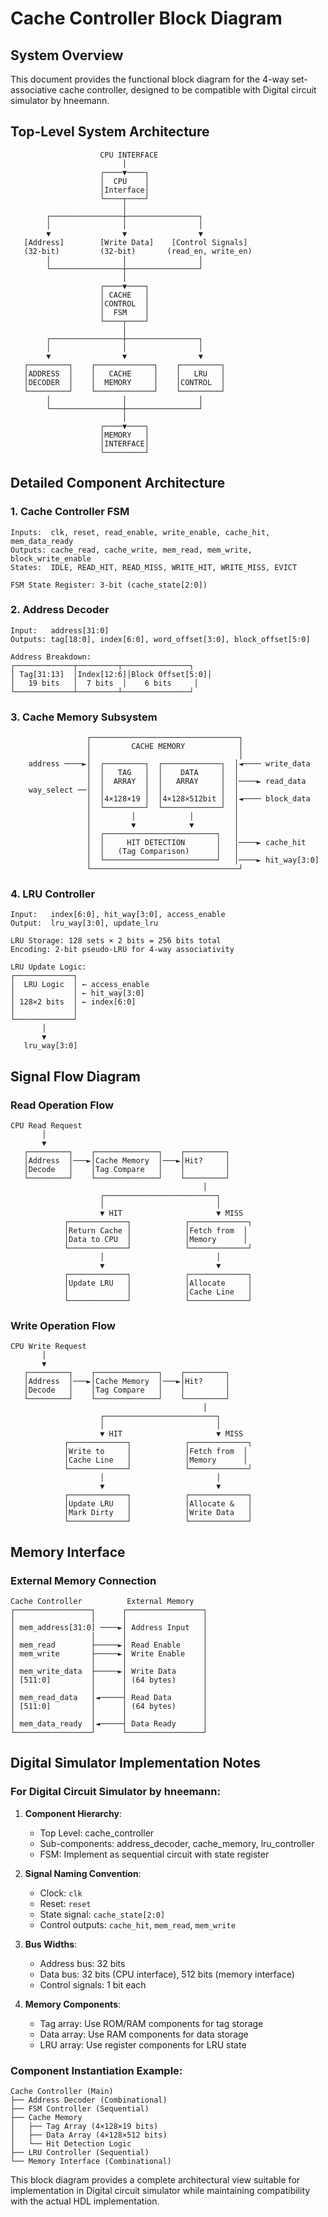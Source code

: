 # Cache Controller Block Diagram

## System Overview
This document provides the functional block diagram for the 4-way set-associative cache controller, designed to be compatible with Digital circuit simulator by hneemann.

## Top-Level System Architecture

```
                    CPU INTERFACE
                         │
                    ┌────▼────┐
                    │  CPU    │
                    │Interface│
                    └────┬────┘
                         │
        ┌────────────────┼────────────────┐
        │                │                │
        ▼                ▼                ▼
   [Address]        [Write Data]    [Control Signals]
   (32-bit)         (32-bit)       (read_en, write_en)
        │                │                │
        └────────────────┼────────────────┘
                         │
                    ┌────▼────┐
                    │ CACHE   │
                    │CONTROL  │
                    │  FSM    │
                    └────┬────┘
                         │
        ┌────────────────┼────────────────┐
        │                │                │
        ▼                ▼                ▼
   ┌─────────┐    ┌─────────────┐    ┌─────────┐
   │ADDRESS  │    │   CACHE     │    │   LRU   │
   │DECODER  │    │  MEMORY     │    │CONTROL  │
   └─────────┘    └─────────────┘    └─────────┘
        │                │                │
        └────────────────┼────────────────┘
                         │
                    ┌────▼────┐
                    │MEMORY   │
                    │INTERFACE│
                    └─────────┘
```

## Detailed Component Architecture

### 1. Cache Controller FSM
```
Inputs:  clk, reset, read_enable, write_enable, cache_hit, mem_data_ready
Outputs: cache_read, cache_write, mem_read, mem_write, block_write_enable
States:  IDLE, READ_HIT, READ_MISS, WRITE_HIT, WRITE_MISS, EVICT

FSM State Register: 3-bit (cache_state[2:0])
```

### 2. Address Decoder
```
Input:   address[31:0]
Outputs: tag[18:0], index[6:0], word_offset[3:0], block_offset[5:0]

Address Breakdown:
┌─────────────┬─────────┬───────────────┐
│ Tag[31:13]  │Index[12:6]│Block Offset[5:0]│
│   19 bits   │  7 bits  │    6 bits     │
└─────────────┴─────────┴───────────────┘
```

### 3. Cache Memory Subsystem
```
                 ┌─────────────────────────────────┐
                 │         CACHE MEMORY            │
                 │                                 │
    address ────►│  ┌─────────┐  ┌─────────────┐  │◄──── write_data
                 │  │   TAG   │  │    DATA     │  │
                 │  │  ARRAY  │  │   ARRAY     │  │────► read_data
    way_select ──│  │         │  │             │  │
                 │  │4×128×19 │  │4×128×512bit │  │◄──── block_data
                 │  └─────────┘  └─────────────┘  │
                 │         │            │         │
                 │         ▼            ▼         │
                 │  ┌─────────────────────────┐   │
                 │  │     HIT DETECTION       │   │────► cache_hit
                 │  │   (Tag Comparison)      │   │
                 │  └─────────────────────────┘   │────► hit_way[3:0]
                 └─────────────────────────────────┘
```

### 4. LRU Controller
```
Input:   index[6:0], hit_way[3:0], access_enable
Output:  lru_way[3:0], update_lru

LRU Storage: 128 sets × 2 bits = 256 bits total
Encoding: 2-bit pseudo-LRU for 4-way associativity

LRU Update Logic:
┌─────────────┐
│  LRU Logic  │ ← access_enable
│             │ ← hit_way[3:0]
│ 128×2 bits  │ ← index[6:0]
│             │
└─────────────┘
       │
       ▼
   lru_way[3:0]
```

## Signal Flow Diagram

### Read Operation Flow
```
CPU Read Request
       │
       ▼
   ┌─────────┐    ┌──────────────┐    ┌─────────┐
   │Address  │───►│Cache Memory  │───►│Hit?     │
   │Decode   │    │Tag Compare   │    │         │
   └─────────┘    └──────────────┘    └─────────┘
                                           │
                    ┌─────────────────────────┐
                    │                         │
                    ▼ HIT                     ▼ MISS
            ┌─────────────┐            ┌─────────────┐
            │Return Cache │            │Fetch from  │
            │Data to CPU  │            │Memory      │
            └─────────────┘            └─────────────┘
                    │                         │
                    ▼                         ▼
            ┌─────────────┐            ┌─────────────┐
            │Update LRU   │            │Allocate     │
            │             │            │Cache Line   │
            └─────────────┘            └─────────────┘
```

### Write Operation Flow
```
CPU Write Request
       │
       ▼
   ┌─────────┐    ┌──────────────┐    ┌─────────┐
   │Address  │───►│Cache Memory  │───►│Hit?     │
   │Decode   │    │Tag Compare   │    │         │
   └─────────┘    └──────────────┘    └─────────┘
                                           │
                    ┌─────────────────────────┐
                    │                         │
                    ▼ HIT                     ▼ MISS
            ┌─────────────┐            ┌─────────────┐
            │Write to     │            │Fetch from  │
            │Cache Line   │            │Memory      │
            └─────────────┘            └─────────────┘
                    │                         │
                    ▼                         ▼
            ┌─────────────┐            ┌─────────────┐
            │Update LRU   │            │Allocate &   │
            │Mark Dirty   │            │Write Data   │
            └─────────────┘            └─────────────┘
```

## Memory Interface

### External Memory Connection
```
Cache Controller          External Memory
┌─────────────────┐      ┌─────────────────┐
│                 │      │                 │
│ mem_address[31:0] ────►│ Address Input   │
│                 │      │                 │
│ mem_read        ├─────►│ Read Enable     │
│ mem_write       ├─────►│ Write Enable    │
│                 │      │                 │
│ mem_write_data  ├─────►│ Write Data      │
│ [511:0]         │      │ (64 bytes)      │
│                 │      │                 │
│ mem_read_data   │◄─────┤ Read Data       │
│ [511:0]         │      │ (64 bytes)      │
│                 │      │                 │
│ mem_data_ready  │◄─────┤ Data Ready      │
└─────────────────┘      └─────────────────┘
```

## Digital Simulator Implementation Notes

### For Digital Circuit Simulator by hneemann:

1. **Component Hierarchy**:
   - Top Level: cache_controller
   - Sub-components: address_decoder, cache_memory, lru_controller
   - FSM: Implement as sequential circuit with state register

2. **Signal Naming Convention**:
   - Clock: `clk`
   - Reset: `reset`
   - State signal: `cache_state[2:0]`
   - Control outputs: `cache_hit`, `mem_read`, `mem_write`

3. **Bus Widths**:
   - Address bus: 32 bits
   - Data bus: 32 bits (CPU interface), 512 bits (memory interface)
   - Control signals: 1 bit each

4. **Memory Components**:
   - Tag array: Use ROM/RAM components for tag storage
   - Data array: Use RAM components for data storage
   - LRU array: Use register components for LRU state

### Component Instantiation Example:
```
Cache Controller (Main)
├── Address Decoder (Combinational)
├── FSM Controller (Sequential)
├── Cache Memory
│   ├── Tag Array (4×128×19 bits)
│   ├── Data Array (4×128×512 bits)
│   └── Hit Detection Logic
├── LRU Controller (Sequential)
└── Memory Interface (Combinational)
```

This block diagram provides a complete architectural view suitable for implementation in Digital circuit simulator while maintaining compatibility with the actual HDL implementation.
